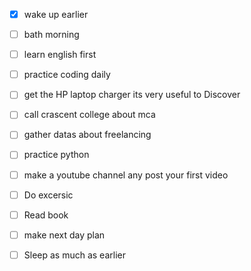 - [x] wake up earlier
- [ ] bath morning
- [ ] learn english first
- [ ] practice coding daily
- [ ] get the HP laptop charger its very useful to Discover 
- [ ] call crascent college about mca
- [ ] gather datas about freelancing
- [ ] practice python
- [ ] make a youtube channel any post your first video
- [ ] Do excersic
- [ ] Read book
- [ ] make next day plan
- [ ] Sleep as much as earlier



